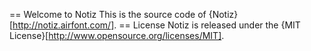 == Welcome to Notiz
This is the source code of {Notiz}[http://notiz.airfont.com/].
== License
Notiz is released under the {MIT License}[http://www.opensource.org/licenses/MIT].
